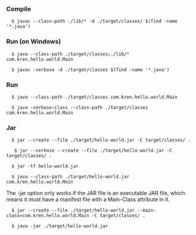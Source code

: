 ### Compile
`   $ javac --class-path ./lib/* -d ./target/classes/ $(find -name '*.java') `

### Run (on Windows)
`   $ java --class-path ./target/classes;./lib/* com.kren.hello.world.Main `









`   $ javac -verbose -d ./target/classes $(find -name '*.java') `

### Run
`   $ java --class-path ./target/classes com.kren.hello.world.Main `

`   $ java -verbose:class --class-path ./target/classes com.kren.hello.world.Main `

### Jar
`   $ jar --create --file ./target/hello-world.jar -C target/classes/ . `

`   $ jar --verbose --create --file ./target/hello-world.jar -C target/classes/ .`

`   $ jar -tf hello-world.jar `

`   $ java --class-path ./target/hello-world.jar com.kren.hello.world.Main `

The -jar option only works if the JAR file is an executable JAR file, which means it must have a manifest file with a Main-Class attribute in it.

`   $ jar --create --file ./target/hello-world.jar --main-class=com.kren.hello.world.Main -C target/classes/ . `

`   $ java -jar ./target/hello-world.jar ` 


